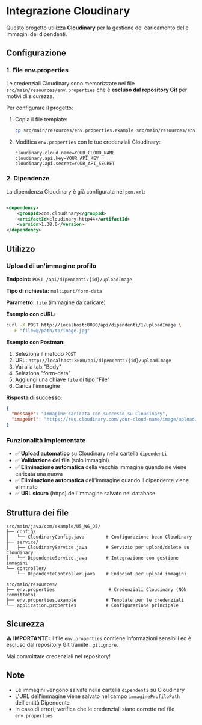 # Integrazione Cloudinary

Questo progetto utilizza **Cloudinary** per la gestione del caricamento delle immagini dei dipendenti.

## Configurazione

### 1. File env.properties

Le credenziali Cloudinary sono memorizzate nel file `src/main/resources/env.properties` che è **escluso dal repository
Git** per motivi di sicurezza.

Per configurare il progetto:

1. Copia il file template:
   ```bash
   cp src/main/resources/env.properties.example src/main/resources/env.properties
   ```

2. Modifica `env.properties` con le tue credenziali Cloudinary:
   ```properties
   cloudinary.cloud.name=YOUR_CLOUD_NAME
   cloudinary.api.key=YOUR_API_KEY
   cloudinary.api.secret=YOUR_API_SECRET
   ```

### 2. Dipendenze

La dipendenza Cloudinary è già configurata nel `pom.xml`:

```xml

<dependency>
    <groupId>com.cloudinary</groupId>
    <artifactId>cloudinary-http44</artifactId>
    <version>1.38.0</version>
</dependency>
```

## Utilizzo

### Upload di un'immagine profilo

**Endpoint:** `POST /api/dipendenti/{id}/uploadImage`

**Tipo di richiesta:** `multipart/form-data`

**Parametro:** `file` (immagine da caricare)

**Esempio con cURL:**

```bash
curl -X POST http://localhost:8080/api/dipendenti/1/uploadImage \
  -F "file=@/path/to/image.jpg"
```

**Esempio con Postman:**

1. Seleziona il metodo `POST`
2. URL: `http://localhost:8080/api/dipendenti/{id}/uploadImage`
3. Vai alla tab "Body"
4. Seleziona "form-data"
5. Aggiungi una chiave `file` di tipo "File"
6. Carica l'immagine

**Risposta di successo:**

```json
{
  "message": "Immagine caricata con successo su Cloudinary",
  "imageUrl": "https://res.cloudinary.com/your-cloud-name/image/upload/v1234567890/dipendenti/image.jpg"
}
```

### Funzionalità implementate

- ✅ **Upload automatico** su Cloudinary nella cartella `dipendenti`
- ✅ **Validazione del file** (solo immagini)
- ✅ **Eliminazione automatica** della vecchia immagine quando ne viene caricata una nuova
- ✅ **Eliminazione automatica** dell'immagine quando il dipendente viene eliminato
- ✅ **URL sicuro** (https) dell'immagine salvato nel database

## Struttura dei file

```
src/main/java/com/example/U5_W6_D5/
├── config/
│   └── CloudinaryConfig.java        # Configurazione bean Cloudinary
├── service/
│   ├── CloudinaryService.java       # Servizio per upload/delete su Cloudinary
│   └── DipendenteService.java       # Integrazione con gestione immagini
└── controller/
    └── DipendenteController.java    # Endpoint per upload immagini

src/main/resources/
├── env.properties                    # Credenziali Cloudinary (NON committato)
├── env.properties.example           # Template per le credenziali
└── application.properties           # Configurazione principale
```

## Sicurezza

⚠️ **IMPORTANTE:** Il file `env.properties` contiene informazioni sensibili ed è escluso dal repository Git tramite
`.gitignore`.

Mai committare credenziali nel repository!

## Note

- Le immagini vengono salvate nella cartella `dipendenti` su Cloudinary
- L'URL dell'immagine viene salvato nel campo `immagineProfiloPath` dell'entità Dipendente
- In caso di errori, verifica che le credenziali siano corrette nel file `env.properties`

